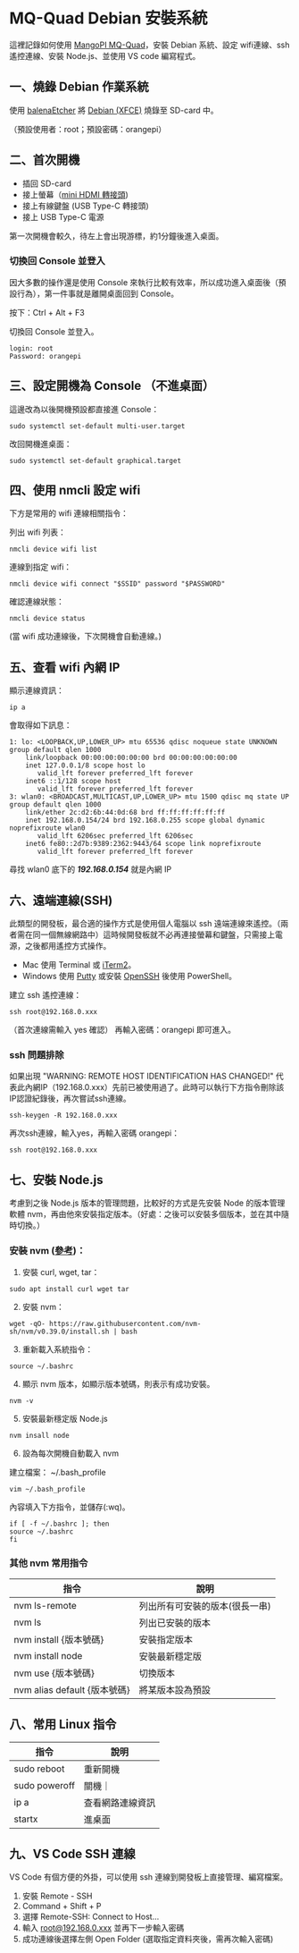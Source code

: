 # MQ-Quad Debian 安裝系統
這裡記錄如何使用 [MangoPI MQ-Quad](https://mangopi.org/mangopi_mqquad)，安裝 Debian 系統、設定 wifi連線、ssh 遙控連線、安裝 Node.js、並使用 VS code 編寫程式。

## 一、燒錄 Debian 作業系統
使用 [balenaEtcher](https://www.balena.io/etcher) 將 [Debian (XFCE)](https://mangopi.org/mangopi_mqquad) 燒錄至 SD-card 中。

（預設使用者：root；預設密碼：orangepi）

## 二、首次開機
- 插回 SD-card
- 接上螢幕（[mini HDMI 轉接頭](https://shopee.tw/-%E6%97%A5%E6%9C%AC%E8%B2%93%E9%9B%9C%E8%B2%A8%E8%88%96-(20D231)MiniHDMI-%E8%BD%89HDMI.-Mini-i.31414510.980429457?sp_atk=c3a2b52f-9317-4ab4-b694-9ac2ee7c4e65&xptdk=c3a2b52f-9317-4ab4-b694-9ac2ee7c4e65))
- 接上有線鍵盤 (USB Type-C 轉接頭)
- 接上 USB Type-C 電源

第一次開機會較久，待左上會出現游標，約1分鐘後進入桌面。

### 切換回 Console 並登入
因大多數的操作還是使用 Console 來執行比較有效率，所以成功進入桌面後（預設行為），第一件事就是離開桌面回到 Console。

按下：Ctrl + Alt + F3

切換回 Console 並登入。

```
login: root
Password: orangepi
```

## 三、設定開機為 Console （不進桌面）
這邊改為以後開機預設都直接進 Console：
```
sudo systemctl set-default multi-user.target
```
改回開機進桌面：
```
sudo systemctl set-default graphical.target
```

## 四、使用 nmcli 設定 wifi
下方是常用的 wifi 連線相關指令：

列出 wifi 列表：
```
nmcli device wifi list
```
連線到指定 wifi：
```
nmcli device wifi connect "$SSID" password "$PASSWORD"
```
確認連線狀態：
```
nmcli device status
```
(當 wifi 成功連線後，下次開機會自動連線。)


## 五、查看 wifi 內網 IP
顯示連線資訊：
```
ip a
```
會取得如下訊息：
```
1: lo: <LOOPBACK,UP,LOWER_UP> mtu 65536 qdisc noqueue state UNKNOWN group default qlen 1000
    link/loopback 00:00:00:00:00:00 brd 00:00:00:00:00:00
    inet 127.0.0.1/8 scope host lo
       valid_lft forever preferred_lft forever
    inet6 ::1/128 scope host
       valid_lft forever preferred_lft forever
3: wlan0: <BROADCAST,MULTICAST,UP,LOWER_UP> mtu 1500 qdisc mq state UP group default qlen 1000
    link/ether 2c:d2:6b:44:0d:68 brd ff:ff:ff:ff:ff:ff
    inet 192.168.0.154/24 brd 192.168.0.255 scope global dynamic noprefixroute wlan0
       valid_lft 6206sec preferred_lft 6206sec
    inet6 fe80::2d7b:9389:2362:9443/64 scope link noprefixroute
       valid_lft forever preferred_lft forever
```
尋找 wlan0 底下的 ***192.168.0.154*** 就是內網 IP

## 六、遠端連線(SSH)
此類型的開發板，最合適的操作方式是使用個人電腦以 ssh 遠端連線來遙控。（兩者需在同一個無線網路中）這時候開發板就不必再連接螢幕和鍵盤，只需接上電源，之後都用遙控方式操作。

- Mac 使用 Terminal 或 [iTerm2](https://iterm2.com/)。
- Windows 使用 [Putty](https://www.putty.org/) 或安裝 [OpenSSH](https://www.howtogeek.com/311287/how-to-connect-to-an-ssh-server-from-windows-macos-or-linux/) 後使用 PowerShell。

建立 ssh 遙控連線：
```
ssh root@192.168.0.xxx
```
（首次連線需輸入 yes 確認）
再輸入密碼：orangepi 即可進入。

### ssh 問題排除
如果出現 "WARNING: REMOTE HOST IDENTIFICATION HAS CHANGED!" 代表此內網IP（192.168.0.xxx）先前已被使用過了。此時可以執行下方指令刪除該IP認證紀錄後，再次嘗試ssh連線。
```
ssh-keygen -R 192.168.0.xxx
```
再次ssh連線，輸入yes，再輸入密碼 orangepi：
```
ssh root@192.168.0.xxx
```

## 七、安裝 Node.js
考慮到之後 Node.js 版本的管理問題，比較好的方式是先安裝 Node 的版本管理軟體 nvm，再由他來安裝指定版本。（好處：之後可以安裝多個版本，並在其中隨時切換。）

### 安裝 nvm ([參考](https://www.imaginelinux.com/install-nvm-debian-11/))：
1. 安裝 curl, wget, tar：
```
sudo apt install curl wget tar
```
2. 安裝 nvm：
```
wget -qO- https://raw.githubusercontent.com/nvm-sh/nvm/v0.39.0/install.sh | bash
```
3. 重新載入系統指令：
```
source ~/.bashrc
```
4. 顯示 nvm 版本，如顯示版本號碼，則表示有成功安裝。
```
nvm -v
```

5. 安裝最新穩定版 Node.js
```
nvm insall node
```

6. 設為每次開機自動載入 nvm

建立檔案： ~/.bash_profile
```
vim ~/.bash_profile
```

內容填入下方指令，並儲存(:wq)。
```
if [ -f ~/.bashrc ]; then
source ~/.bashrc
fi
```


### 其他 nvm 常用指令
|指令|說明|
|---|---|
|nvm ls-remote|列出所有可安裝的版本(很長一串)|
|nvm ls|列出已安裝的版本|
|nvm install {版本號碼}|安裝指定版本|
|nvm install node|安裝最新穩定版|
|nvm use {版本號碼}|切換版本|
|nvm alias default {版本號碼}|將某版本設為預設|

## 八、常用 Linux 指令
|指令|說明|
|---|---|
|sudo reboot|重新開機|
|sudo poweroff|關機｜
|ip a|查看網路連線資訊|
|startx|進桌面|

## 九、VS Code SSH 連線
VS Code 有個方便的外掛，可以使用 ssh 連線到開發板上直接管理、編寫檔案。
1. 安裝 Remote - SSH
1. Command + Shift + P
1. 選擇 Remote-SSH: Connect to Host...
1. 輸入 root@192.168.0.xxx 並再下一步輸入密碼
1. 成功連線後選擇左側 Open Folder (選取指定資料夾後，需再次輸入密碼)